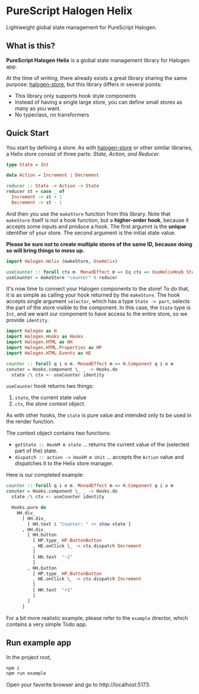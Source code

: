 # PureScript Halogen Helix

Lightweight global state management for PureScript Halogen.

## What is this?

**PureScript Halogen Helix** is a global state management library for Halogen app.

At the time of writing, there already exists a great library sharing the same purpose: [halogen-store](https://github.com/thomashoneyman/purescript-halogen-store), but this library differs in several points:

- This library only supports hook style components
- Instead of having a single large store, you can define small stores as many as you want.
- No typeclass, no transformers

## Quick Start

You start by defining a store. As with [halogen-store](https://github.com/thomashoneyman/purescript-halogen-store) or other similar libraries, a Helix store consist of three parts: _State, Action, and Reducer_.

```purs
type State = Int

data Action = Increment | Decrement

reducer :: State -> Action -> State
reducer st = case _ of
  Increment -> st + 1
  Decrement -> st - 1
```

And then you use the `makeStore` function from this library. Note that `makeStore` itself is not a hook function, but a **higher-order hook**, because it accepts some inputs and produce a hook. The first argumnt is the **unique** identifier of your store. The second argument is the initial state value.

**Please be sure not to create multiple stores of the same ID, because doing so will bring things to mess up.**

```purs
import Halogen.Helix (makeStore, UseHelix)

useCounter :: forall ctx m. MonadEffect m => Eq ctx => UseHelixHook State Action ctx m
useCounter = makeStore "counter" 0 reducer
```

It's now time to connect your Halogen components to the store!
To do that, it is as simple as calling your hook returned by the `makeStore`.
The hook accepts single argument `selector`, which has a type `State -> part`, selects the part of the store visible to the component.
In this case, the `State` type is `Int`, and we want our component to have access to the entire store, so we provide `identity`.

```purs
import Halogen as H
import Halogen.Hooks as Hooks
import Halogen.HTML as HH
import Halogen.HTML.Properties as HP
import Halogen.HTML.Events as HE

counter :: forall q i o m. MonadEffect m => H.Component q i o m
conuter = Hooks.component \_ _ -> Hooks.do
  state /\ ctx <- useCounter identity
```

`useCounter` hook returns two things:

1. `state`, the current state value
2. `ctx`, the _store context object_.

As with other hooks, the `state` is pure value and intended only to be used in the render function.

The context object contains two functions:

- `getState :: HookM m state` ... returns the current value of the (selected part of the) state.
- `dispatch :: action -> HookM m Unit` ... accepts the `Action` value and dispatches it to the Helix store manager.

Here is our completed example:

```purs
counter :: forall q i o m. MonadEffect m => H.Component q i o m
conuter = Hooks.component \_ _ -> Hooks.do
  state /\ ctx <- useCounter identity

  Hooks.pure do
    HH.div_
      [ HH.div_
        [ HH.text $ "Counter: " <> show state ]
      , HH.div_
        [ HH.button
          [ HP.type_ HP.ButtonButton
          , HE.onClick \_ -> ctx.dispatch Decrement
          ]
          [ HH.text  "-1"
          ]
        , HH.button
          [ HP.type_ HP.ButtonButton
          , HE.onClick \_ -> ctx.dispatch Increment
          ]
          [ HH.text  "+1"
          ]
        ]
      ]
```

For a bit more realistic example, please refer to the `example` director, which contains a very simple Todo app.

## Run example app

In the project root,

```sh
npm i
npm run example
```

Open your favorite browser and go to http://localhost:5173.
